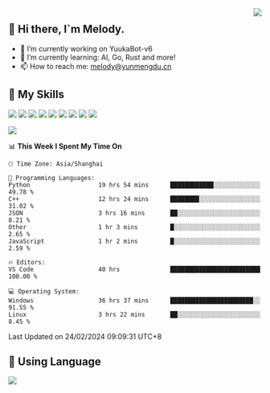 <a href="#">
  <img align="right" src="https://github-readme-stats.vercel.app/api?username=melodyyuuka&count_private=true&show_icons=true" />
</a>

## **👋 Hi there, I`m Melody.**

- 🔭 I’m currently working on YuukaBot-v6
- 🌱 I’m currently learning: AI, Go, Rust and more!
- 📫 How to reach me: melody@yunmengdu.cn

## 🌟 **My Skills** 

![](https://img.shields.io/badge/-Python-3e74a2?style=flat-square&logo=Python&logoColor=fff)
![](https://img.shields.io/badge/-Java-007396?style=flat-square&logo=OpenJDK&logoColor=fff)
![](https://img.shields.io/badge/-Node.js-339933?style=flat-square&logo=Node.js&logoColor=fff)
![](https://img.shields.io/badge/-Git-f05032?style=flat-square&logo=git&logoColor=fff)
![](https://img.shields.io/badge/-PostgreSQL-4169e1?style=flat-square&logo=PostgreSQL&logoColor=fff)
![](https://img.shields.io/badge/-Rust-000000?style=flat-square&logo=rust&logoColor=fff)
![](https://img.shields.io/badge/-VSCode-007acc?style=flat-square&logo=Visual-Studio-Code&logoColor=fff)
![](https://img.shields.io/badge/-FastAPI-009688?style=flat-square&logo=FastAPI&logoColor=fff)
![](https://img.shields.io/badge/-Linux-000000?style=flat-square&logo=Linux&logoColor=fff)


![](https://wakatime.com/badge/user/fa6dc0e2-47c5-4d2d-ae45-69fec6f2122c.svg)

<!--START_SECTION:waka-->
📊 **This Week I Spent My Time On** 

```text
🕑︎ Time Zone: Asia/Shanghai

💬 Programming Languages: 
Python                   19 hrs 54 mins      ████████████░░░░░░░░░░░░░   49.78 % 
C++                      12 hrs 24 mins      ████████░░░░░░░░░░░░░░░░░   31.02 % 
JSON                     3 hrs 16 mins       ██░░░░░░░░░░░░░░░░░░░░░░░    8.21 % 
Other                    1 hr 3 mins         █░░░░░░░░░░░░░░░░░░░░░░░░    2.65 % 
JavaScript               1 hr 2 mins         █░░░░░░░░░░░░░░░░░░░░░░░░    2.59 % 

🔥 Editors: 
VS Code                  40 hrs              █████████████████████████   100.00 % 

💻 Operating System: 
Windows                  36 hrs 37 mins      ███████████████████████░░   91.55 % 
Linux                    3 hrs 22 mins       ██░░░░░░░░░░░░░░░░░░░░░░░    8.45 % 
```


 Last Updated on 24/02/2024 09:09:31 UTC+8
<!--END_SECTION:waka-->

## 🥰 **Using Language**

![](https://github-readme-stats.vercel.app/api/wakatime?username=MelodyYuyuko&layout=compact&hide_border=true)
